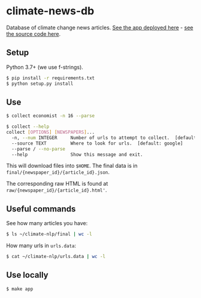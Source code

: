 # climate-news-db

Database of climate change news articles.  [See the app deployed here](http://www.climate-news-db.com/) - [see the source code here](https://github.com/ADGEfficiency/climate-news-db).

## Setup

Python 3.7+ (we use f-strings).

```bash
$ pip install -r requirements.txt
$ python setup.py install
```

## Use

```bash
$ collect economist -n 16 --parse

$ collect --help
collect [OPTIONS] [NEWSPAPERS]...
  -n, --num INTEGER     Number of urls to attempt to collect.  [default: 5]
  --source TEXT         Where to look for urls.  [default: google]
  --parse / --no-parse
  --help                Show this message and exit.
```

This will download files into `$HOME`.  The final data is in `final/{newspaper_id}/{article_id}.json`.

The corresponding raw HTML is found at `raw/{newspaper_id}/{article_id}.html'`.

## Useful commands

See how many articles you have:

```bash
$ ls ~/climate-nlp/final | wc -l
```

How many urls in `urls.data`:
```bash
$ cat ~/climate-nlp/urls.data | wc -l
```

## Use locally

```bash
$ make app
```
